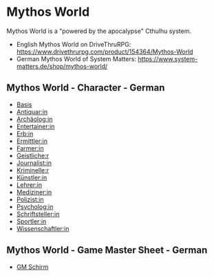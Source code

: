 # Mythos World

Mythos World is a "powered by the apocalypse" Cthulhu system.

- English Mythos World on DriveThruRPG: <https://www.drivethrurpg.com/product/154364/Mythos-World>
- German Mythos World of System Matters: <https://www.system-matters.de/shop/mythos-world/>

## Mythos World - Character - German

- [Basis](/Characters/fari.MythosWorld.Char.de-DE.Basis.json)
- [Antiquar:in](/Characters/fari.MythosWorld.Char.de-DE.Antiquar_in.json)
- [Archäolog:in](/Characters/fari.MythosWorld.Char.de-DE.Archaeolog_in.json)
- [Entertainer:in](/Characters/fari.MythosWorld.Char.de-DE.Entertainer_in.json)
- [Erb:in](/Characters/fari.MythosWorld.Char.de-DE.Erb_in.json)
- [Ermittler:in](/Characters/fari.MythosWorld.Char.de-DE.Ermittler_in.json)
- [Farmer:in](/Characters/fari.MythosWorld.Char.de-DE.Farmer_in.json)
- [Geistliche:r](/Characters/fari.MythosWorld.Char.de-DE.Geistliche_r.json)
- [Journalist:in](/Characters/fari.MythosWorld.Char.de-DE.Journalist_in.json)
- [Kriminelle:r](/Characters/fari.MythosWorld.Char.de-DE.Kriminelle_r.json)
- [Künstler:in](/Characters/fari.MythosWorld.Char.de-DE.Kuenstler_in.json)
- [Lehrer:in](/Characters/fari.MythosWorld.Char.de-DE.Lehrer_in.json)
- [Mediziner:in](/Characters/fari.MythosWorld.Char.de-DE.Mediziner_in.json)
- [Polizist:in](/Characters/fari.MythosWorld.Char.de-DE.Polizist_in.json)
- [Psycholog:in](/Characters/fari.MythosWorld.Char.de-DE.Psycholog_in.json)
- [Schriftsteller:in](/Characters/fari.MythosWorld.Char.de-DE.Schriftsteller_in.json)
- [Sportler:in](/Characters/fari.MythosWorld.Char.de-DE.Sportler_in.json)
- [Wissenschaftler:in](/Characters/fari.MythosWorld.Char.de-DE.Wissenschatler_in.json)

## Mythos World - Game Master Sheet - German

- [GM Schirm](/GM/fari.MythosWorld.GM.de-DE.GMSheet.json)
